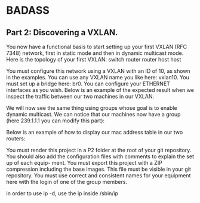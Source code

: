 # BADASS 

## Part 2: Discovering a VXLAN.
You now have a functional basis to start setting up your first VXLAN (RFC 7348) network,
first in static mode and then in dynamic multicast mode. Here is the topology of your
first VXLAN:
    switch
router  router
host     host

You must configure this network using a VXLAN with an ID of 10, as shown in the
examples. You can use any VXLAN name you like here: vxlan10. You must set up
a bridge here: br0. You can configure your ETHERNET interfaces as you wish. Below is
an example of the expected result when we inspect the traffic between our two machines
in our VXLAN.

We will now see the same thing using groups whose goal is to enable dynamic multicast.
We can notice that our machines now have a group (here 239.1.1.1 you can modify
this part):

Below is an example of how to display our mac address table in our two routers:

You must render this project in a P2 folder at the root of your git repository. You
should also add the configuration files with comments to explain the set up of each equip-
ment.
You must export this project with a ZIP compression including the
base images. This file must be visible in your git repository.
You must use correct and consistent names for your equipment here
with the login of one of the group members.


in order to use ip -d, use the ip inside /sbin/ip